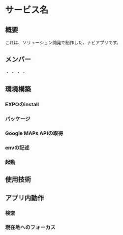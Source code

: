 # サービス名
## 概要
これは、ソリューション開発で制作した、ナビアプリです。


## メンバー
・
・
・
・
## 環境構築
### EXPOのinstall

### パッケージ
### Google MAPs APIの取得
### envの記述
### 起動

## 使用技術


## アプリ内動作
### 検索
### 現在地へのフォーカス
